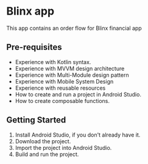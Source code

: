 Blinx app
=================================

This app contains an order flow for Blinx financial app

Pre-requisites
--------------
* Experience with Kotlin syntax.
* Experience with MVVM design architecture
* Experience with Multi-Module design pattern
* Experience with Mobile System Design
* Experience with reusable resources
* How to create and run a project in Android Studio.
* How to create composable functions.

Getting Started
---------------
1. Install Android Studio, if you don't already have it.
2. Download the project.
3. Import the project into Android Studio.
4. Build and run the project.
